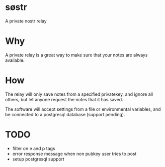 # søstr
A private nostr relay

# Why
A private relay is a great way to make sure that your notes are always available.

# How
The relay will only save notes from a specified privatekey, and ignore all others,
but let anyone request the notes that it has saved.

The software will accept settings from a file or environmental variables, and be connected to a postgresql database (support pending).

# TODO

* filter on e and p tags
* error response message when non pubkey user tries to post
* setup postgresql support
